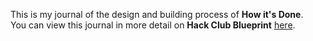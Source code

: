 <!--
  ===================    !!READ THIS NOTICE!!   ====================
  DO NOT edit this file manually. Your changes WILL BE OVERWRITTEN!
  This journal is auto generated and updated by Hack Club Blueprint.
  To edit this file, please edit your journal entries on Blueprint.
  ==================================================================
-->

This is my journal of the design and building process of **How it's Done**.  
You can view this journal in more detail on **Hack Club Blueprint** [here](https://blueprint.hackclub.com/projects/207).


